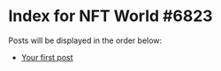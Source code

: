 # Index for NFT World #6823
Posts will be displayed in the order below:

- [Your first post](./001-first.md)

